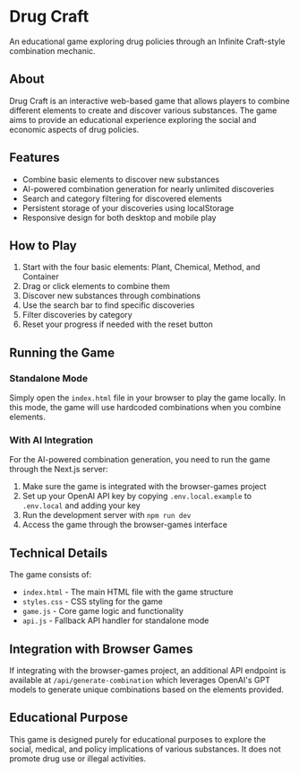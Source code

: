 # Drug Craft

An educational game exploring drug policies through an Infinite Craft-style combination mechanic.

## About

Drug Craft is an interactive web-based game that allows players to combine different elements to create and discover various substances. The game aims to provide an educational experience exploring the social and economic aspects of drug policies.

## Features

- Combine basic elements to discover new substances
- AI-powered combination generation for nearly unlimited discoveries
- Search and category filtering for discovered elements
- Persistent storage of your discoveries using localStorage
- Responsive design for both desktop and mobile play

## How to Play

1. Start with the four basic elements: Plant, Chemical, Method, and Container
2. Drag or click elements to combine them
3. Discover new substances through combinations
4. Use the search bar to find specific discoveries
5. Filter discoveries by category
6. Reset your progress if needed with the reset button

## Running the Game

### Standalone Mode

Simply open the `index.html` file in your browser to play the game locally. In this mode, the game will use hardcoded combinations when you combine elements.

### With AI Integration

For the AI-powered combination generation, you need to run the game through the Next.js server:

1. Make sure the game is integrated with the browser-games project
2. Set up your OpenAI API key by copying `.env.local.example` to `.env.local` and adding your key
3. Run the development server with `npm run dev`
4. Access the game through the browser-games interface

## Technical Details

The game consists of:

- `index.html` - The main HTML file with the game structure
- `styles.css` - CSS styling for the game
- `game.js` - Core game logic and functionality
- `api.js` - Fallback API handler for standalone mode

## Integration with Browser Games

If integrating with the browser-games project, an additional API endpoint is available at `/api/generate-combination` which leverages OpenAI's GPT models to generate unique combinations based on the elements provided.

## Educational Purpose

This game is designed purely for educational purposes to explore the social, medical, and policy implications of various substances. It does not promote drug use or illegal activities.